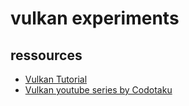 # vulkan experiments


## ressources
- [Vulkan Tutorial](https://vulkan-tutorial.com/)
- [Vulkan youtube series by Codotaku](https://www.youtube.com/watch?v=Kf7BIPUUfsc)
